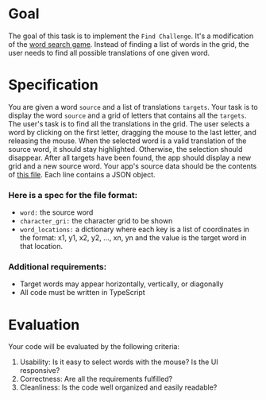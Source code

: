 # Goal

The goal of this task is to implement the `Find Challenge`. It's a modification of the [word search game](https://lovattspuzzles.com/online-puzzles-competitions/play-daily-word-search-puzzle-online/). Instead of finding a list of words in the grid, the user needs to find all possible translations of one given word.

# Specification

You are given a word `source` and a list of translations `targets`. Your task is to display the word `source` and a grid of letters that contains all the `targets`. The user's task is to find all the translations in the grid. The user selects a word by clicking on the first letter, dragging the mouse to the last letter, and releasing the mouse. When the selected word is a valid translation of the source word, it should stay highlighted. Otherwise, the selection should disappear. After all targets have been found, the app should display a new grid and a new source word. Your app's source data should be the contents of [this file](https://github.com/finmid/code-challenge-fe/blob/main/find-challenge). Each line contains a JSON object.

### Here is a spec for the file format:

- `word:` the source word
- `character_gri:` the character grid to be shown
- `word_locations:` a dictionary where each key is a list of coordinates in the format: x1, y1, x2, y2, ..., xn, yn and the value is the target word in that location.

### Additional requirements:

- Target words may appear horizontally, vertically, or diagonally
- All code must be written in TypeScript

# Evaluation

Your code will be evaluated by the following criteria: 

1. Usability: Is it easy to select words with the mouse? Is the UI responsive?
2. Correctness: Are all the requirements fulfilled?
3. Cleanliness: Is the code well organized and easily readable?
